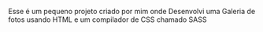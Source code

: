 Esse é um pequeno projeto criado por mim onde Desenvolvi uma Galeria de fotos usando HTML e um compilador de CSS chamado SASS
